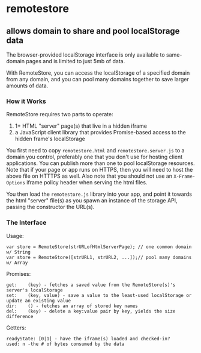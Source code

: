 # remotestore
## allows domain to share and pool localStorage data 

The browser-provided localStorage interface is only available to same-domain pages and is limited to just 5mb of data. 

With RemoteStore, you can access the localStorage of a specified domain from any domain, and you can pool many domains together to save larger amounts of data.


### How it Works
RemoteStore requires two parts to operate: 

1. 1+ HTML "server" page(s) that live in a hidden iframe
2. a JavaScript client library that provides Promise-based access to the hidden frame's localStorage

You first need to copy `remotestore.html` and `remotestore.server.js` to a domain you control, preferably one that you don't use for hosting client applications. You can publish more than one to pool localStorage resources. Note that if your page or app runs on HTTPS, then you will need to host the above file on HTTTPS as well. Also note that you should not use an `X-Frame-Options` iframe policy header when serving the html files.

You then load the `remotestore.js` library into your app, and point it towards the html "server" file(s) as you spawn an instance of the storage API, passing the constructor the URL(s).



### The Interface
Usage:

	var store = RemoteStore(strURLofHtmlServerPage); // one common domain w/ String
	var store = RemoteStore([strURL1, strURL2, ...]);// pool many domains w/ Array

Promises:

	get: 	(key) - fetches a saved value from the RemoteStore(s)'s server's localStorage
	set: 	(key, value) - save a value to the least-used localStorage or update an existing value
	dir: 	() - fetches an array of stored key names
	del: 	(key) - delete a key:value pair by key, yields the size difference
	
Getters:

	readyState: [0|1] - have the iframe(s) loaded and checked-in?
	used: n -the # of bytes consumed by the data
	





